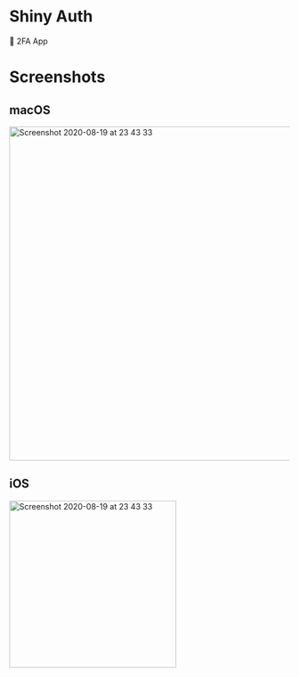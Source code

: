 # Shiny Auth

🚧 2FA App

# Screenshots

## macOS

<img width="600" alt="Screenshot 2020-08-19 at 23 43 33" src="https://user-images.githubusercontent.com/7985149/90692719-df157d80-e275-11ea-8d1a-037e1683f04d.png">

## iOS

<img width="300" alt="Screenshot 2020-08-19 at 23 43 33" src="https://user-images.githubusercontent.com/7985149/90694325-bf338900-e278-11ea-801e-953360d97c61.png">
